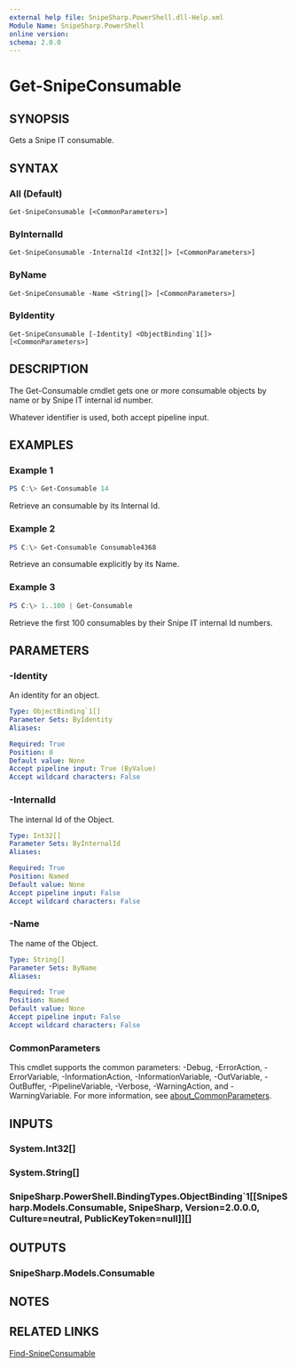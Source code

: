 ```yaml
---
external help file: SnipeSharp.PowerShell.dll-Help.xml
Module Name: SnipeSharp.PowerShell
online version:
schema: 2.0.0
---
```


# Get-SnipeConsumable

## SYNOPSIS
Gets a Snipe IT consumable.

## SYNTAX

### All (Default)
```
Get-SnipeConsumable [<CommonParameters>]
```

### ByInternalId
```
Get-SnipeConsumable -InternalId <Int32[]> [<CommonParameters>]
```

### ByName
```
Get-SnipeConsumable -Name <String[]> [<CommonParameters>]
```

### ByIdentity
```
Get-SnipeConsumable [-Identity] <ObjectBinding`1[]> [<CommonParameters>]
```

## DESCRIPTION
The Get-Consumable cmdlet gets one or more consumable objects by name or by Snipe IT internal id number.

Whatever identifier is used, both accept pipeline input.

## EXAMPLES

### Example 1
```powershell
PS C:\> Get-Consumable 14
```

Retrieve an consumable by its Internal Id.

### Example 2
```powershell
PS C:\> Get-Consumable Consumable4368
```

Retrieve an consumable explicitly by its Name.

### Example 3
```powershell
PS C:\> 1..100 | Get-Consumable
```

Retrieve the first 100 consumables by their Snipe IT internal Id numbers.

## PARAMETERS

### -Identity
An identity for an object.

```yaml
Type: ObjectBinding`1[]
Parameter Sets: ByIdentity
Aliases:

Required: True
Position: 0
Default value: None
Accept pipeline input: True (ByValue)
Accept wildcard characters: False
```

### -InternalId
The internal Id of the Object.

```yaml
Type: Int32[]
Parameter Sets: ByInternalId
Aliases:

Required: True
Position: Named
Default value: None
Accept pipeline input: False
Accept wildcard characters: False
```

### -Name
The name of the Object.

```yaml
Type: String[]
Parameter Sets: ByName
Aliases:

Required: True
Position: Named
Default value: None
Accept pipeline input: False
Accept wildcard characters: False
```

### CommonParameters
This cmdlet supports the common parameters: -Debug, -ErrorAction, -ErrorVariable, -InformationAction, -InformationVariable, -OutVariable, -OutBuffer, -PipelineVariable, -Verbose, -WarningAction, and -WarningVariable. For more information, see [about_CommonParameters](http://go.microsoft.com/fwlink/?LinkID=113216).

## INPUTS

### System.Int32[]

### System.String[]

### SnipeSharp.PowerShell.BindingTypes.ObjectBinding`1[[SnipeSharp.Models.Consumable, SnipeSharp, Version=2.0.0.0, Culture=neutral, PublicKeyToken=null]][]

## OUTPUTS

### SnipeSharp.Models.Consumable

## NOTES

## RELATED LINKS

[Find-SnipeConsumable](Find-SnipeConsumable.md)
